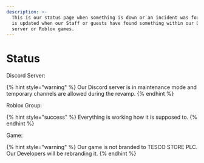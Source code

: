 ```yaml
---
description: >-
  This is our status page when something is down or an incident was found. This
  is updated when our Staff or guests have found something within our Discord
  server or Roblox games.
---
```


# Status

Discord Server:

{% hint style="warning" %}
Our Discord server is in maintenance mode and temporary channels are allowed during the revamp.
{% endhint %}

Roblox Group:

{% hint style="success" %}
Everything is working how it is supposed to.
{% endhint %}

Game:

{% hint style="warning" %}
Our game is not branded to TESCO STORE PLC. Our Developers will be rebranding it.
{% endhint %}
